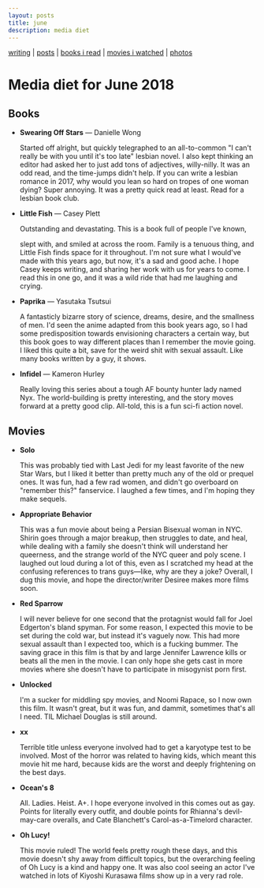 ```yaml
---
layout: posts
title: june
description: media diet
---
```


[writing](https://brookshelley.com/index) | [posts](https://brookshelley.com/posts) | [books i read](https://brookshelley.com/books) | [movies i watched](https://brookshelley.com/movies) | [photos](http://vsco.co/brookshelley/images/1)

# Media diet for June 2018

## Books

- **Swearing Off Stars** — Danielle Wong

    Started off alright, but quickly telegraphed to an all-to-common "I can't
    really be with you until it's too late" lesbian novel. I also kept thinking
    an editor had asked her to just add tons of adjectives, willy-nilly. It was
    an odd read, and the time-jumps didn't help. If you can write a lesbian
    romance in 2017, why would you lean so hard on tropes of one woman dying?
    Super annoying. It was a pretty quick read at least. Read for a lesbian
    book club.

- **Little Fish** — Casey Plett

    Outstanding and devastating. This is a book full of people I've known,

    slept with, and smiled at across the room. Family is a tenuous thing, and
    Little Fish finds space for it throughout. I'm not sure what I would've
    made with this years ago, but now, it's a sad and good ache. I hope Casey
    keeps writing, and sharing her work with us for years to come. I read this
    in one go, and it was a wild ride that had me laughing and crying.

- **Paprika** — Yasutaka Tsutsui

    A fantasticly bizarre story of science, dreams, desire, and the smallness
    of men. I'd seen the anime adapted from this book years ago, so I had some
    predisposition towards envisioning characters a certain way, but this book
    goes to way different places than I remember the movie going. I liked this
    quite a bit, save for the weird shit with sexual assault. Like many books
    written by a guy, it shows.

-   **Infidel** — Kameron Hurley

    Really loving this series about a tough AF bounty hunter lady named Nyx.
    The world-building is pretty interesting, and the story moves forward at a pretty good clip. All-told, this is a fun sci-fi action novel.

## Movies

- **Solo**

    This was probably tied with Last Jedi for my least favorite of the new Star
    Wars, but I liked it better than pretty much any of the old or prequel
    ones. It was fun, had a few rad women, and didn't go overboard on "remember
    this?" fanservice. I laughed a few times, and I'm hoping they make sequels.

- **Appropriate Behavior**

    This was a fun movie about being a Persian Bisexual woman in NYC. Shirin
    goes through a major breakup, then struggles to date, and heal, while
    dealing with a family she doesn't think will understand her queerness, and
    the strange world of the NYC queer and poly scene. I laughed out loud
    during a lot of this, even as I scratched my head at the confusing
    references to trans guys—like, why are they a joke? Overall, I dug this
    movie, and hope the director/writer Desiree makes more films soon.

- **Red Sparrow**

    I will never believe for one second that the protagnist would fall for Joel
    Edgerton's bland spyman. For some reason, I expected this movie to be set
    during the cold war, but instead it's vaguely now. This had more sexual
    assault than I expected too, which is a fucking bummer. The saving grace in
    this film is that by and large Jennifer Lawrence kills or beats all the men
    in the movie. I can only hope she gets cast in more movies where she
    doesn't have to participate in misogynist porn first.

- **Unlocked**

    I'm a sucker for middling spy movies, and Noomi Rapace, so I now own this
    film. It wasn't great, but it was fun, and dammit, sometimes that's all I
    need. TIL Michael Douglas is still around.

- **xx**

    Terrible title unless everyone involved had to get a karyotype test to be
    involved. Most of the horror was related to having kids, which meant this
    movie hit me hard, because kids are the worst and deeply frightening on the
    best days.

- **Ocean's 8**

    All. Ladies. Heist. A+. I hope everyone involved in this comes out as gay.
    Points for literally every outfit, and double points for Rhianna's
    devil-may-care overalls, and Cate Blanchett's Carol-as-a-Timelord character.

-  **Oh Lucy!**

    This movie ruled! The world feels pretty rough these days, and this movie
    doesn't shy away from difficult topics, but the overarching feeling of Oh
    Lucy is a kind and happy one. It was also cool seeing an actor I've watched
    in lots of Kiyoshi Kurasawa films show up in a very rad role.

